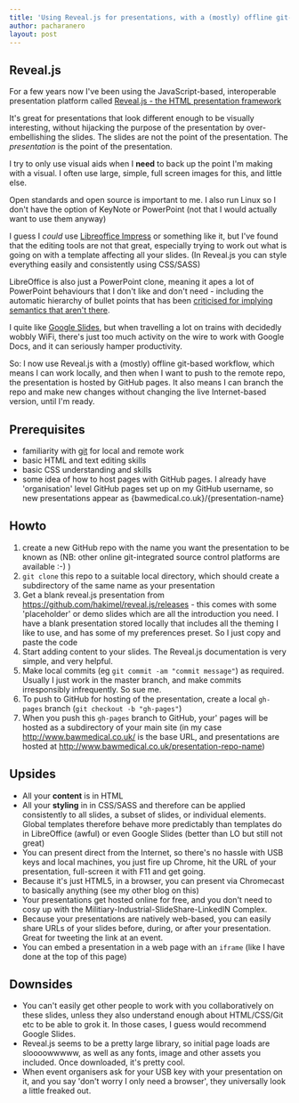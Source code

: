 ```yaml
---
title: 'Using Reveal.js for presentations, with a (mostly) offline git-based workflow, and free hosting'
author: pacharanero
layout: post
---
```


## Reveal.js

For a few years now I've been using the JavaScript-based, interoperable presentation platform called [Reveal.js - the HTML presentation framework](http://lab.hakim.se/reveal-js/#/)

It's great for presentations that look different enough to be visually interesting, without hijacking the purpose of the presentation by over-embellishing the slides. The slides are not the point of the presentation. The *presentation* is the point of the presentation.

I try to only use visual aids when I **need** to back up the point I'm making with a visual. I often use large, simple, full screen images for this, and little else.

Open standards and open source is important to me. I also run Linux so I don't have the option of KeyNote or PowerPoint (not that I would actually want to use them anyway)

I guess I *could* use [Libreoffice Impress](https://www.libreoffice.org/discover/impress/) or something like it, but I've found that the editing tools are not that great, especially trying to work out what is going on with a template affecting all your slides. (In Reveal.js you can style everything easily and consistently using CSS/SASS)

LibreOffice is also just a PowerPoint clone, meaning it apes a lot of PowerPoint behaviours that I don't like and don't need - including the automatic hierarchy of bullet points that has been [criticised for implying semantics that aren't there](http://www.edwardtufte.com/tufte/powerpoint).

I quite like [Google Slides](https://www.google.co.uk/slides/about/), but when travelling a lot on trains with decidedly wobbly WiFi, there's just too much activity on the wire to work with Google Docs, and it can seriously hamper productivity.

So: I now use Reveal.js with a (mostly) offline git-based workflow, which means I can work locally, and then when I want to push to the remote repo, the presentation is hosted by GitHub pages. It also means I can branch the repo and make new changes without changing the live Internet-based version, until I'm ready.

## Prerequisites

* familiarity with [git](https://git-scm.com/) for local and remote work
* basic HTML and text editing skills
* basic CSS understanding and skills
* some idea of how to host pages with GitHub pages. I already have 'organisation' level GitHub pages set up on my GitHub username, so new presentations appear as {bawmedical.co.uk}/{presentation-name}

## Howto

1. create a new GitHub repo with the name you want the presentation to be known as (NB: other online git-integrated source control platforms are available :-) )
1. `git clone` this repo to a suitable local directory, which should create a subdirectory of the same name as your presentation
1. Get a blank reveal.js presentation from https://github.com/hakimel/reveal.js/releases - this comes with some 'placeholder' or demo slides which are all the introduction you need. I have a blank presentation stored locally that includes all the theming I like to use, and has some of my preferences preset. So I just copy and paste the code
1. Start adding content to your slides. The Reveal.js documentation is very simple, and very helpful.
1. Make local commits (eg `git commit -am "commit message"`) as required. Usually I just work in the master branch, and make commits irresponsibly infrequently. So sue me.
1. To push to GitHub for hosting of the presentation, create a local `gh-pages` branch (`git checkout -b "gh-pages"`)
1. When you push this `gh-pages` branch to GitHub, your' pages will be hosted as a subdirectory of your main site (in my case http://www.bawmedical.co.uk/ is the base URL, and presentations are hosted at http://www.bawmedical.co.uk/presentation-repo-name)

## Upsides
* All your **content** is in HTML
* All your **styling** in in CSS/SASS and therefore can be applied consistently to all slides, a subset of slides, or individual elements. Global templates therefore behave more predictably than templates do in LibreOffice (awful) or even Google Slides (better than LO but still not great)
* You can present direct from the Internet, so there's no hassle with USB keys and local machines, you just fire up Chrome, hit the URL of your presentation, full-screen it with F11 and get going.
* Because it's just HTML5, in a browser, you can present via Chromecast to basically anything (see my other blog on this)
* Your presentations get hosted online for free, and you don't need to cosy up with the Militiary-Industrial-SlideShare-LinkedIN Complex.
* Because your presentations are natively web-based, you can easily share URLs of your slides before, during, or after your presentation. Great for tweeting the link at an event.
* You can embed a presentation in a web page with an `iframe` (like I have done at the top of this page)

## Downsides
* You can't easily get other people to work with you collaboratively on these slides, unless they also understand enough about HTML/CSS/Git etc to be able to grok it. In those cases, I guess would recommend Google Slides.
* Reveal.js seems to be a pretty large library, so initial page loads are sloooowwwww, as well as any fonts, image and other assets you included. Once downloaded, it's pretty cool.
* When event organisers ask for your USB key with your presentation on it, and you say 'don't worry I only need a browser', they universally look a little freaked out.
